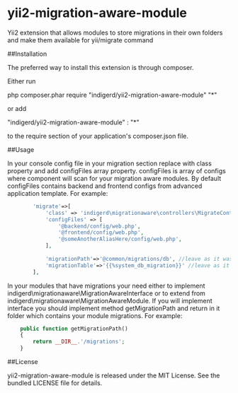 # yii2-migration-aware-module
Yii2 extension that allows modules to store migrations in their own folders and make them available for yii/migrate command

##Installation

The preferred way to install this extension is through composer.

Either run

php composer.phar require "indigerd/yii2-migration-aware-module" "*"

or add

"indigerd/yii2-migration-aware-module" : "*"

to the require section of your application's composer.json file.


##Usage

In your console config file in your migration section replace  with class property and add configFiles array property.
configFiles is array of configs where component will scan for your migration aware modules.
By default configFiles contains backend and frontend configs from advanced application template.
For example:

```php
        'migrate'=>[
            'class' => 'indigerd\migrationaware\controllers\MigrateController',
            'configFiles' => [
                '@backend/config/web.php',
                '@frontend/config/web.php',
                '@someAnotherAliasHere/config/web.php',
            ],
            
            'migrationPath'=>'@common/migrations/db', //leave as it was before
            'migrationTable'=>'{{%system_db_migration}}' //leave as it was before
        ],
```

In your modules that have migrations your need either to implement indigerd\migrationaware\MigrationAwareInterface or to extend from indigerd\migrationaware\MigrationAwareModule.
If you will implement interface you should implement method getMigrationPath and return in it folder which contains your module migrations.
For example:

```php
    public function getMigrationPath()
    {
        return __DIR__.'/migrations';
    }
```


##License

yii2-migration-aware-module is released under the MIT License. See the bundled LICENSE file for details.

